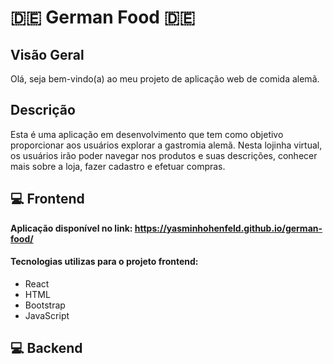 # :de: German Food :de:

## Visão Geral 
Olá, seja bem-vindo(a) ao meu projeto de aplicação web de comida alemã. 

## Descrição 
Esta é uma aplicação em desenvolvimento que tem como objetivo proporcionar aos usuários explorar a gastromia alemã. Nesta lojinha virtual, os usuários irão poder navegar nos produtos e suas descrições, conhecer mais sobre a loja, fazer cadastro e efetuar compras. 

## :computer: Frontend 

**Aplicação disponível no link: https://yasminhohenfeld.github.io/german-food/**

#### Tecnologias utilizas para o projeto frontend:

- React
- HTML
- Bootstrap
- JavaScript

## :computer: Backend



